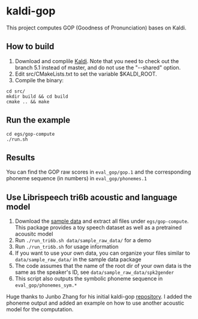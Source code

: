 

# kaldi-gop
This project computes GOP (Goodness of Pronunciation) bases on Kaldi.

## How to build
1. Download and complile [Kaldi](http://www.kaldi-asr.org). Note that you need to check out the branch 5.1 instead of master, and do not use the "--shared" option.
1. Edit src/CMakeLists.txt to set the variable $KALDI_ROOT.
1. Compile the binary:
```
cd src/
mkdir build && cd build
cmake .. && make
```
## Run the example
```
cd egs/gop-compute
./run.sh
```

## Results
You can find the GOP raw scores in `eval_gop/gop.1` and the corresponding phoneme sequence (in numbers) in `eval_gop/phonemes.1`

## Use Librispeech tri6b acoustic and language model
1. Download the [sample data](https://drive.google.com/file/d/1XtDkqFQYXr29W0Ai_DPb5AO5RaLxy6nC/view?usp=sharing) and extract all files under `egs/gop-compute`. This package provides a toy speech dataset as well as a pretrained acousitc model
1. Run `./run_tri6b.sh data/sample_raw_data/` for a demo
1. Run `./run_tri6b.sh` for usage information
1. If you want to use your own data, you can organize your files similar to `data/sample_raw_data/` in the sample data package
1. The code assumes that the name of the root dir of your own data is the same as the speaker's ID, see `data/sample_raw_data/spk2gender`
1. This script also outputs the symbolic phoneme sequence in `eval_gop/phonemes_sym.*`

Huge thanks to Junbo Zhang for his initial kaldi-gop [repository](https://github.com/jimbozhang/kaldi-gop). I added the phoneme output and added an example on how to use another acoustic model for the computation.
